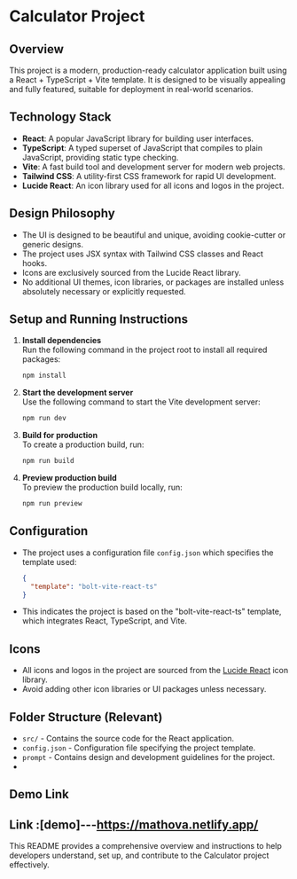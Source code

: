 # Calculator Project

## Overview
This project is a modern, production-ready calculator application built using a React + TypeScript + Vite template. It is designed to be visually appealing and fully featured, suitable for deployment in real-world scenarios.

## Technology Stack
- **React**: A popular JavaScript library for building user interfaces.
- **TypeScript**: A typed superset of JavaScript that compiles to plain JavaScript, providing static type checking.
- **Vite**: A fast build tool and development server for modern web projects.
- **Tailwind CSS**: A utility-first CSS framework for rapid UI development.
- **Lucide React**: An icon library used for all icons and logos in the project.

## Design Philosophy
- The UI is designed to be beautiful and unique, avoiding cookie-cutter or generic designs.
- The project uses JSX syntax with Tailwind CSS classes and React hooks.
- Icons are exclusively sourced from the Lucide React library.
- No additional UI themes, icon libraries, or packages are installed unless absolutely necessary or explicitly requested.

## Setup and Running Instructions
1. **Install dependencies**  
   Run the following command in the project root to install all required packages:  
   ```bash
   npm install
   ```

2. **Start the development server**  
   Use the following command to start the Vite development server:  
   ```bash
   npm run dev
   ```

3. **Build for production**  
   To create a production build, run:  
   ```bash
   npm run build
   ```

4. **Preview production build**  
   To preview the production build locally, run:  
   ```bash
   npm run preview
   ```

## Configuration
- The project uses a configuration file `config.json` which specifies the template used:  
  ```json
  {
    "template": "bolt-vite-react-ts"
  }
  ```
- This indicates the project is based on the "bolt-vite-react-ts" template, which integrates React, TypeScript, and Vite.

## Icons
- All icons and logos in the project are sourced from the [Lucide React](https://lucide.dev/) icon library.
- Avoid adding other icon libraries or UI packages unless necessary.

## Folder Structure (Relevant)
- `src/` - Contains the source code for the React application.
- `config.json` - Configuration file specifying the project template.
- `prompt` - Contains design and development guidelines for the project.
- 
## Demo Link

Link :[demo]---https://mathova.netlify.app/
---

This README provides a comprehensive overview and instructions to help developers understand, set up, and contribute to the Calculator project effectively.
